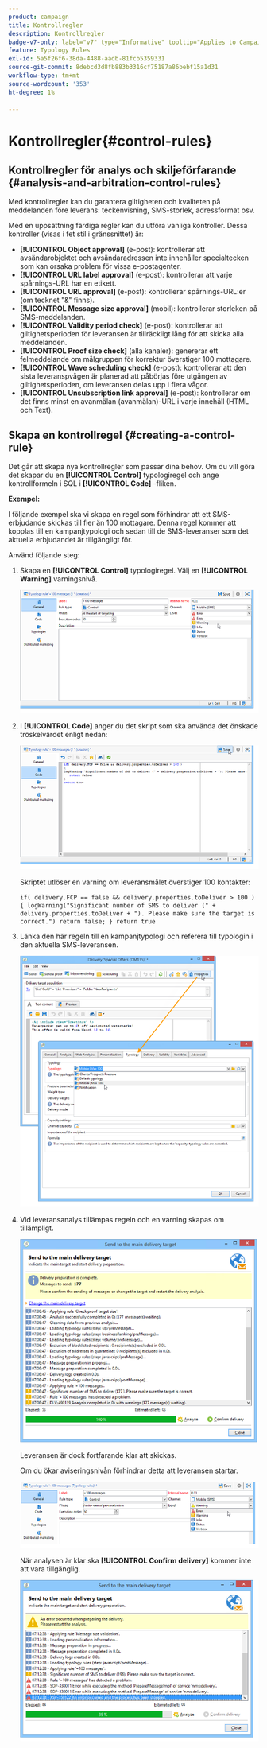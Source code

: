 ```yaml
---
product: campaign
title: Kontrollregler
description: Kontrollregler
badge-v7-only: label="v7" type="Informative" tooltip="Applies to Campaign Classic v7 only"
feature: Typology Rules
exl-id: 5a5f26f6-38da-4488-aadb-81fcb5359331
source-git-commit: 8debcd3d8fb883b3316cf75187a86bebf15a1d31
workflow-type: tm+mt
source-wordcount: '353'
ht-degree: 1%

---
```


# Kontrollregler{#control-rules}

## Kontrollregler för analys och skiljeförfarande {#analysis-and-arbitration-control-rules}

Med kontrollregler kan du garantera giltigheten och kvaliteten på meddelanden före leverans: teckenvisning, SMS-storlek, adressformat osv.

Med en uppsättning färdiga regler kan du utföra vanliga kontroller. Dessa kontroller (visas i fet stil i gränssnittet) är:

* **[!UICONTROL Object approval]** (e-post): kontrollerar att avsändarobjektet och avsändaradressen inte innehåller specialtecken som kan orsaka problem för vissa e-postagenter.
* **[!UICONTROL URL label approval]** (e-post): kontrollerar att varje spårnings-URL har en etikett.
* **[!UICONTROL URL approval]** (e-post): kontrollerar spårnings-URL:er (om tecknet &quot;&amp;&quot; finns).
* **[!UICONTROL Message size approval]** (mobil): kontrollerar storleken på SMS-meddelanden.
* **[!UICONTROL Validity period check]** (e-post): kontrollerar att giltighetsperioden för leveransen är tillräckligt lång för att skicka alla meddelanden.
* **[!UICONTROL Proof size check]** (alla kanaler): genererar ett felmeddelande om målgruppen för korrektur överstiger 100 mottagare.
* **[!UICONTROL Wave scheduling check]** (e-post): kontrollerar att den sista leveranspvågen är planerad att påbörjas före utgången av giltighetsperioden, om leveransen delas upp i flera vågor.
* **[!UICONTROL Unsubscription link approval]** (e-post): kontrollerar om det finns minst en avanmälan (avanmälan)-URL i varje innehåll (HTML och Text).

## Skapa en kontrollregel {#creating-a-control-rule}

Det går att skapa nya kontrollregler som passar dina behov. Om du vill göra det skapar du en **[!UICONTROL Control]** typologiregel och ange kontrollformeln i SQL i **[!UICONTROL Code]** -fliken.

**Exempel:**

I följande exempel ska vi skapa en regel som förhindrar att ett SMS-erbjudande skickas till fler än 100 mottagare. Denna regel kommer att kopplas till en kampanjtypologi och sedan till de SMS-leveranser som det aktuella erbjudandet är tillgängligt för.

Använd följande steg:

1. Skapa en **[!UICONTROL Control]** typologiregel. Välj en **[!UICONTROL Warning]** varningsnivå.

   ![](assets/campaign_opt_create_control_01.png)

1. I **[!UICONTROL Code]** anger du det skript som ska använda det önskade tröskelvärdet enligt nedan:

   ![](assets/campaign_opt_create_control_02.png)

   Skriptet utlöser en varning om leveransmålet överstiger 100 kontakter:

   ```
   if( delivery.FCP == false && delivery.properties.toDeliver > 100 ) { logWarning("Significant number of SMS to deliver (" + delivery.properties.toDeliver + "). Please make sure the target is correct.") return false; } return true
   ```

1. Länka den här regeln till en kampanjtypologi och referera till typologin i den aktuella SMS-leveransen.

   ![](assets/campaign_opt_create_control_03.png)

1. Vid leveransanalys tillämpas regeln och en varning skapas om tillämpligt.

   ![](assets/campaign_opt_create_control_04.png)

   Leveransen är dock fortfarande klar att skickas.

   Om du ökar aviseringsnivån förhindrar detta att leveransen startar.

   ![](assets/campaign_opt_create_control_05.png)

   När analysen är klar ska **[!UICONTROL Confirm delivery]** kommer inte att vara tillgänglig.

   ![](assets/campaign_opt_create_control_06.png)
